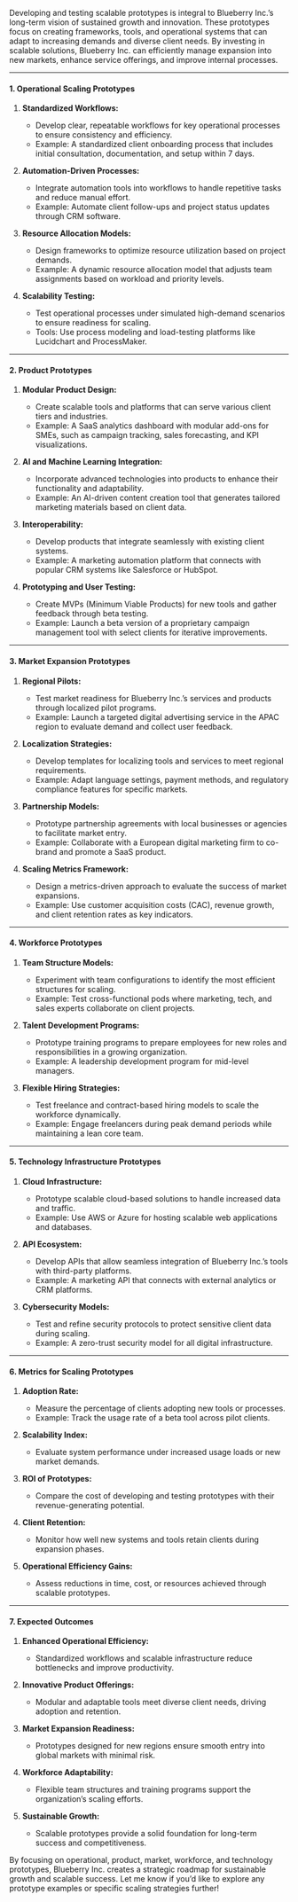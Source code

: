 
Developing and testing scalable prototypes is integral to Blueberry Inc.’s long-term vision of sustained growth and innovation. These prototypes focus on creating frameworks, tools, and operational systems that can adapt to increasing demands and diverse client needs. By investing in scalable solutions, Blueberry Inc. can efficiently manage expansion into new markets, enhance service offerings, and improve internal processes.

---

#### **1. Operational Scaling Prototypes**

1. **Standardized Workflows:**
    
    - Develop clear, repeatable workflows for key operational processes to ensure consistency and efficiency.
    - Example: A standardized client onboarding process that includes initial consultation, documentation, and setup within 7 days.
2. **Automation-Driven Processes:**
    
    - Integrate automation tools into workflows to handle repetitive tasks and reduce manual effort.
    - Example: Automate client follow-ups and project status updates through CRM software.
3. **Resource Allocation Models:**
    
    - Design frameworks to optimize resource utilization based on project demands.
    - Example: A dynamic resource allocation model that adjusts team assignments based on workload and priority levels.
4. **Scalability Testing:**
    
    - Test operational processes under simulated high-demand scenarios to ensure readiness for scaling.
    - Tools: Use process modeling and load-testing platforms like Lucidchart and ProcessMaker.

---

#### **2. Product Prototypes**

1. **Modular Product Design:**
    
    - Create scalable tools and platforms that can serve various client tiers and industries.
    - Example: A SaaS analytics dashboard with modular add-ons for SMEs, such as campaign tracking, sales forecasting, and KPI visualizations.
2. **AI and Machine Learning Integration:**
    
    - Incorporate advanced technologies into products to enhance their functionality and adaptability.
    - Example: An AI-driven content creation tool that generates tailored marketing materials based on client data.
3. **Interoperability:**
    
    - Develop products that integrate seamlessly with existing client systems.
    - Example: A marketing automation platform that connects with popular CRM systems like Salesforce or HubSpot.
4. **Prototyping and User Testing:**
    
    - Create MVPs (Minimum Viable Products) for new tools and gather feedback through beta testing.
    - Example: Launch a beta version of a proprietary campaign management tool with select clients for iterative improvements.

---

#### **3. Market Expansion Prototypes**

1. **Regional Pilots:**
    
    - Test market readiness for Blueberry Inc.’s services and products through localized pilot programs.
    - Example: Launch a targeted digital advertising service in the APAC region to evaluate demand and collect user feedback.
2. **Localization Strategies:**
    
    - Develop templates for localizing tools and services to meet regional requirements.
    - Example: Adapt language settings, payment methods, and regulatory compliance features for specific markets.
3. **Partnership Models:**
    
    - Prototype partnership agreements with local businesses or agencies to facilitate market entry.
    - Example: Collaborate with a European digital marketing firm to co-brand and promote a SaaS product.
4. **Scaling Metrics Framework:**
    
    - Design a metrics-driven approach to evaluate the success of market expansions.
    - Example: Use customer acquisition costs (CAC), revenue growth, and client retention rates as key indicators.

---

#### **4. Workforce Prototypes**

1. **Team Structure Models:**
    
    - Experiment with team configurations to identify the most efficient structures for scaling.
    - Example: Test cross-functional pods where marketing, tech, and sales experts collaborate on client projects.
2. **Talent Development Programs:**
    
    - Prototype training programs to prepare employees for new roles and responsibilities in a growing organization.
    - Example: A leadership development program for mid-level managers.
3. **Flexible Hiring Strategies:**
    
    - Test freelance and contract-based hiring models to scale the workforce dynamically.
    - Example: Engage freelancers during peak demand periods while maintaining a lean core team.

---

#### **5. Technology Infrastructure Prototypes**

1. **Cloud Infrastructure:**
    
    - Prototype scalable cloud-based solutions to handle increased data and traffic.
    - Example: Use AWS or Azure for hosting scalable web applications and databases.
2. **API Ecosystem:**
    
    - Develop APIs that allow seamless integration of Blueberry Inc.’s tools with third-party platforms.
    - Example: A marketing API that connects with external analytics or CRM platforms.
3. **Cybersecurity Models:**
    
    - Test and refine security protocols to protect sensitive client data during scaling.
    - Example: A zero-trust security model for all digital infrastructure.

---

#### **6. Metrics for Scaling Prototypes**

1. **Adoption Rate:**
    
    - Measure the percentage of clients adopting new tools or processes.
    - Example: Track the usage rate of a beta tool across pilot clients.
2. **Scalability Index:**
    
    - Evaluate system performance under increased usage loads or new market demands.
3. **ROI of Prototypes:**
    
    - Compare the cost of developing and testing prototypes with their revenue-generating potential.
4. **Client Retention:**
    
    - Monitor how well new systems and tools retain clients during expansion phases.
5. **Operational Efficiency Gains:**
    
    - Assess reductions in time, cost, or resources achieved through scalable prototypes.

---

#### **7. Expected Outcomes**

1. **Enhanced Operational Efficiency:**
    
    - Standardized workflows and scalable infrastructure reduce bottlenecks and improve productivity.
2. **Innovative Product Offerings:**
    
    - Modular and adaptable tools meet diverse client needs, driving adoption and retention.
3. **Market Expansion Readiness:**
    
    - Prototypes designed for new regions ensure smooth entry into global markets with minimal risk.
4. **Workforce Adaptability:**
    
    - Flexible team structures and training programs support the organization’s scaling efforts.
5. **Sustainable Growth:**
    
    - Scalable prototypes provide a solid foundation for long-term success and competitiveness.

By focusing on operational, product, market, workforce, and technology prototypes, Blueberry Inc. creates a strategic roadmap for sustainable growth and scalable success. Let me know if you’d like to explore any prototype examples or specific scaling strategies further!